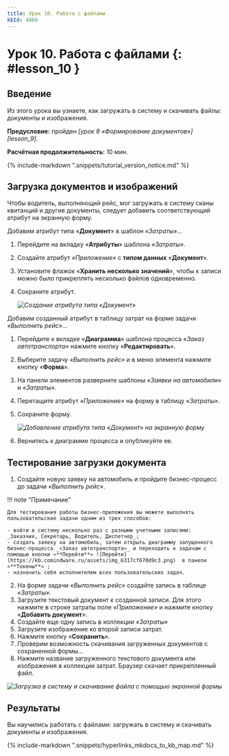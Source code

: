 ```yaml
---
title: Урок 10. Работа с файлами
kbId: 4866
---
```


# Урок 10. Работа с файлами {: #lesson_10 }

## Введение

Из этого урока вы узнаете, как загружать в систему и скачивать файлы: документы и изображения.

**Предусловие:** пройден _[урок 9 «Формирование документов»][lesson_9]_.

**Расчётная продолжительность:** 10 мин.

{% include-markdown ".snippets/tutorial_version_notice.md" %}

## Загрузка документов и изображений

Чтобы водитель, выполняющий рейс, мог загружать в систему сканы квитанций и другие документы, следует добавить соответствующий атрибут на экранную форму.

Добавим атрибут типа «**Документ**» в шаблон _«Затраты»_…

1. Перейдите на вкладку «**Атрибуты**» шаблона _«Затраты»_.
2. Создайте атрибут _«Приложение»_ с **типом данных** «**Документ**».
3. Установите флажок «**Хранить несколько значений**», чтобы к записи можно было прикреплять несколько файлов одновременно.
4. Сохраните атрибут.

    _![Создание атрибута типа <i>«Документ»</i>](https://kb.comindware.ru/assets/img_6317ce3eebdfe.png)_

Добавим созданный атрибут в таблицу затрат на форме задачи _«Выполнить рейс»_…

1. Перейдите к вкладке «**Диаграмма**» шаблона процесса _«Заказ автотранспорта»_ нажмите кнопку «**Редактировать**».
2. Выберите задачу _«Выполнить рейс»_ и в меню элемента нажмите кнопку «**Форма**».
3. На панели элементов разверните шаблоны _«Заявки на автомобили»_ и _«Затраты»_.
4. Перетащите атрибут _«Приложение»_ на форму в таблицу _«Затраты»_.
5. Сохраните форму.

    _![Добавление атрибута типа «Документ» на экранную форму](https://kb.comindware.ru/assets/img_6317cf4a7c256.png)_

6. Вернитесь к диаграмме процесса и опубликуйте ее.

## Тестирование загрузки документа

1. Создайте новую заявку на автомобиль и пройдите бизнес-процесс до задачи _«Выполнить рейс»_.

!!! note "Примечание"

    Для тестирования работы бизнес-приложения вы можете выполнять пользовательские задачи одним из трех способов:

    - войти в систему несколько раз с разными учетными записями: _Заказчик, Секретарь, Водитель, Диспетчер_;
    - создать заявку на автомобиль, затем открыть диаграмму запущенного бизнес-процесса _«Заказ автотранспорта»_ и переходить к задачам с помощью кнопки «**Перейти**» ![Перейти](https://kb.comindware.ru/assets/img_6317cf670d9c3.png)  в панели «**Токены**» ;
    - назначить себя исполнителем всех пользовательских задач.

2. На форме задачи _«Выполнить рейс»_ создайте запись в таблице _«Затраты»_.
3. Загрузите текстовый документ к созданной записи. Для этого нажмите в строке затраты поле _«Приложение»_ и нажмите кнопку «**Добавить документ**».
4. Создайте еще одну запись в коллекции _«Затраты»_
5. Загрузите изображение ко второй записи затрат.
6. Нажмите кнопку «**Сохранить**».
7. Проверим возможность скачивания загруженных документов с сохраненной формы…
8. Нажмите название загруженного текстового документа или изображения в коллекции затрат. Браузер скачает прикрепленный файл.

_![Загрузка в систему и скачивание файла с помощью экранной формы](https://kb.comindware.ru/assets/img_6317d1a7c99ba.png)_

## Результаты

Вы научились работать с файлами: загружать в систему и скачивать документы и изображения.

{% include-markdown ".snippets/hyperlinks_mkdocs_to_kb_map.md" %}
